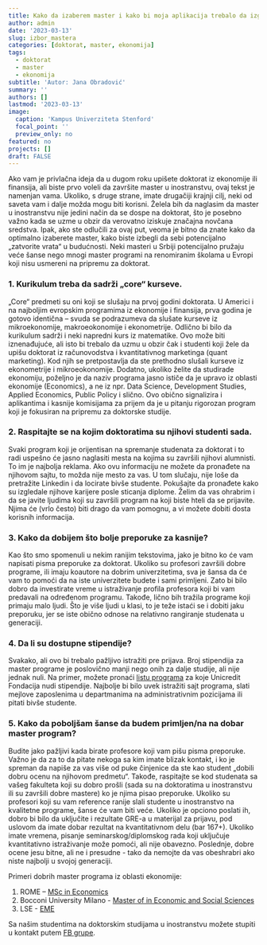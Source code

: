 ```yaml
---
title: Kako da izaberem master i kako bi moja aplikacija trebalo da izgleda? (Ukoliko želim da idem na doktorat)
author: admin
date: '2023-03-13'
slug: izbor_mastera
categories: [doktorat, master, ekonomija]
tags:
  - doktorat
  - master
  - ekonomija
subtitle: 'Autor: Jana Obradović'
summary: ''
authors: []
lastmod: '2023-03-13' 
image:
  caption: 'Kampus Univerziteta Stenford'
  focal_point: ''
  preview_only: no
featured: no
projects: []
draft: FALSE
---
```

Ako vam je privlačna ideja da u dugom roku upišete doktorat iz ekonomije ili finansija, ali biste prvo voleli da završite master u inostranstvu, ovaj tekst je namenjan vama. Ukoliko, s druge strane, imate drugačiji krajnji cilj, neki od saveta vam i dalje možda mogu biti korisni. 
Želela bih da naglasim da master u inostranstvu nije jedini način da se dospe na doktorat, što je posebno važno kada se uzme u obzir da verovatno iziskuje značajna novčana sredstva. Ipak, ako ste odlučili za ovaj put, veoma je bitno da znate kako da optimalno izaberete master, kako biste izbegli da sebi potencijalno „zatvorite vrata“ u budućnosti. Neki masteri u Srbiji potencijalno pružaju veće šanse nego mnogi master programi na renomiranim školama u Evropi koji nisu usmereni na pripremu za doktorat.
### 1.	Kurikulum treba da sadrži „core“ kurseve.
„Core“ predmeti su oni koji se slušaju na prvoj godini doktorata. U Americi i na najboljim evropskim programima iz ekonomije i finansija, prva godina je gotovo identična – svuda se podrazumeva da slušate kurseve iz mikroekonomije, makroeokonomije i ekonometrije. Odlično bi bilo da kurikulum sadrži i neki napredni kurs iz matematike. Ovo može biti iznenađujuće, ali isto bi trebalo da uzmu u obzir čak i studenti koji žele da upišu doktorat iz računovodstva i kvantitativnog marketinga (quant marketing). Kod njih se pretpostavlja da ste prethodno slušali kurseve iz ekonometrije i mikroeokonomije. Dodatno, ukoliko želite da studirade ekonomiju, poželjno je da naziv programa jasno ističe da je upravo iz oblasti ekonomije (Economics), a ne iz npr. Data Science, Development Studies, Applied Economics, Public Policy i slično. Ovo obično signalizira i aplikantima i kasnije komisijama za prijem da je u pitanju rigorozan program koji je fokusiran na pripremu za doktorske studije.
### 2.	Raspitajte se na kojim doktoratima su njihovi studenti sada.
Svaki program koji je orijentisan na spremanje studenata za doktorat i to radi uspešno će jasno naglasiti mesta na kojima su završili njihovi alumnisti. To im je najbolja reklama. Ako ovu informaciju ne možete da pronađete na njihovom sajtu, to možda nije mesto za vas.  U tom slučaju, nije loše da pretražite Linkedin i da locirate bivše studente. Pokušajte da pronađete kako su izgledale njihove karijere posle sticanja diplome. Želim da vas ohrabrim i da se javite ljudima koji su završili program na koji biste hteli da se prijavite. Njima će (vrlo često) biti drago da vam pomognu, a vi možete dobiti dosta korisnih informacija.
### 3.	Kako da dobijem što bolje preporuke za kasnije?
Kao što smo spomenuli u nekim ranijim tekstovima, jako je bitno ko će vam napisati pisma preporuke za doktorat. Ukoliko su profesori završili dobre programe, ili imaju koautore na dobrim univerzitetima, sva je šansa da će vam to pomoći da na iste univerzitete budete i sami primljeni. Zato bi bilo dobro da investirate vreme u istraživanje profila profesora koji bi vam predavali na određenom programu. Takođe, lično bih tražila programe koji primaju malo ljudi. Što je više ljudi u klasi, to je teže istaći se i dobiti jaku preporuku, jer se iste obično odnose na relativno rangiranje studenata u generaciji.
### 4.	Da li su dostupne stipendije?
Svakako, ali ovo bi trebalo pažljivo istražiti pre prijava. Broj stipendija za master programe je poslovično manji nego onih za dalje studije, ali nije jednak nuli. Na primer, možete pronaći [listu programa](https://www.unicreditgroup.eu/en/microsites/unicreditfoundation/proposals/2020/11th-masterscholarship-program.html?fbclid=IwAR0gP6BgmOOWLwuwftbIFyvnXprB_efhQjTqFnvA79tnTU030Nj6DT36He4) za koje Unicredit Fondacija nudi stipendije. Najbolje bi bilo uvek istražiti sajt programa, slati mejlove zaposlenima u departmanima na administrativnim pozicijama ili pitati bivše studente.
### 5.	Kako da poboljšam šanse da budem primljen/na na dobar master program?
Budite jako pažljivi kada birate profesore koji vam pišu pisma preporuke. Važno je da za to da pitate nekoga sa kim imate blizak kontakt, i ko je spreman da napiše za vas više od puke činjenice da ste kao student „dobili dobru ocenu na njihovom predmetu“. Takođe, raspitajte se kod studenata sa vašeg fakulteta koji su dobro prošli (sada su na doktoratima u inostranstvu ili su završili dobre mastere) ko je njima pisao preporuke. Ukoliko su profesori koji su vam reference ranije slali studente u inostranstvo na kvalitetne programe, šanse će vam biti veće. Ukoliko je opciono poslati ih, dobro bi bilo da uključite i rezultate GRE-a u materijal za prijavu, pod uslovom da imate dobar rezultat na kvantitativnom delu (bar 167+). Ukoliko imate vremena, pisanje seminarskog/diplomskog rada koji uključuje kvantitativno istraživanje može pomoći, ali nije obavezno. Poslednje, dobre ocene jesu bitne, ali ne i presudne -  tako da nemojte da vas obeshrabri ako niste najbolji u svojoj generaciji.

Primeri dobrih master programa iz oblasti ekonomije:
1)	ROME – [MSc in Economics](http://www.romemaster.it/)
2)	Bocconi University Milano - [Master of in Economic and Social Sciences](https://www.unibocconi.eu/wps/wcm/connect/bocconi/sitopubblico_en/navigation+tree/home/programs/master+of+science/economic+and+social+sciences/)
3)	LSE - [EME](https://www.lse.ac.uk/study-at-lse/Graduate/degree-programmes-2022/MSc-Econometrics-and-Mathematical-Economics)


Sa našim studentima na doktorskim studijama u inostranstvu možete stupiti u kontakt putem [FB grupe](https://www.facebook.com/groups/serbianeconbusiness).
